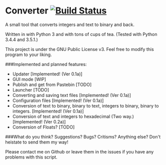# Converter [![Build Status](https://travis-ci.org/ZanyLeonic/Converter.svg?branch=master)](https://travis-ci.org/ZanyLeonic/Converter)
A small tool that converts integers and text to binary and back.

Written in with Python 3 and with tons of cups of tea. (Tested with Python 3.4.4 and 3.5.1.)

This project is under the GNU Public License v3. Feel free to modify this program to your liking.

###Implemented and planned features:
* Updater [Implemented! (Ver 0.1a)]
* GUI mode [WIP]
* Publish and get from Pastebin [TODO]
* Launcher [TODO]
* Converting and saving text files [Implemented! (Ver 0.1a)]
* Configuration files [Implemented! (Ver 0.1a)]
* Conversion of text to binary, binary to text, integers to binary, binary to integers. [Implemented! (Ver 0.1a)]
* Conversion of text and integers to hexadecimal (Two way.) [Implemented! (Ver 0.2a)] 
* Conversion of Floats? [TODO]

###What do you think?
Suggestions? Bugs? Critisms? Anything else? Don't heistate to send them my way!

Please contact me on Github or leave them in the issues if you have any problems with this script.
